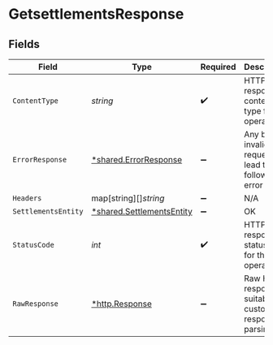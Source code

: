 # GetsettlementsResponse


## Fields

| Field                                                                 | Type                                                                  | Required                                                              | Description                                                           |
| --------------------------------------------------------------------- | --------------------------------------------------------------------- | --------------------------------------------------------------------- | --------------------------------------------------------------------- |
| `ContentType`                                                         | *string*                                                              | :heavy_check_mark:                                                    | HTTP response content type for this operation                         |
| `ErrorResponse`                                                       | [*shared.ErrorResponse](../../models/shared/errorresponse.md)         | :heavy_minus_sign:                                                    | Any bad or invalid request will lead to following error object        |
| `Headers`                                                             | map[string][]*string*                                                 | :heavy_minus_sign:                                                    | N/A                                                                   |
| `SettlementsEntity`                                                   | [*shared.SettlementsEntity](../../models/shared/settlementsentity.md) | :heavy_minus_sign:                                                    | OK                                                                    |
| `StatusCode`                                                          | *int*                                                                 | :heavy_check_mark:                                                    | HTTP response status code for this operation                          |
| `RawResponse`                                                         | [*http.Response](https://pkg.go.dev/net/http#Response)                | :heavy_minus_sign:                                                    | Raw HTTP response; suitable for custom response parsing               |